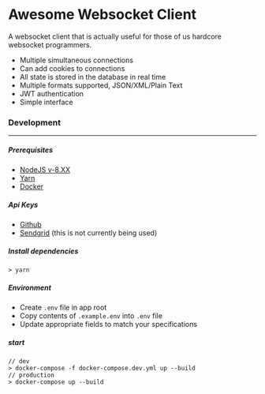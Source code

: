 # Awesome Websocket Client

A websocket client that is actually useful for those of us hardcore websocket programmers. 

- Multiple simultaneous connections
- Can add cookies to connections
- All state is stored in the database in real time
- Multiple formats supported, JSON/XML/Plain Text
- JWT authentication
- Simple interface

### Development

---

##### Prerequisites

- [NodeJS v-8.XX](https://nodejs.org/en/download/) 
- [Yarn](https://yarnpkg.com/en/)
- [Docker](https://www.docker.com/)

##### Api Keys

- [Github](https://github.com)
- [Sendgrid](https://sendgrid.com) (this is not currently being used)

##### Install dependencies

```
> yarn
```

##### Environment

- Create `.env` file in app root
- Copy contents of `.example.env` into `.env` file
- Update appropriate fields to match your specifications

##### start

```
// dev
> docker-compose -f docker-compose.dev.yml up --build
// production
> docker-compose up --build
```
